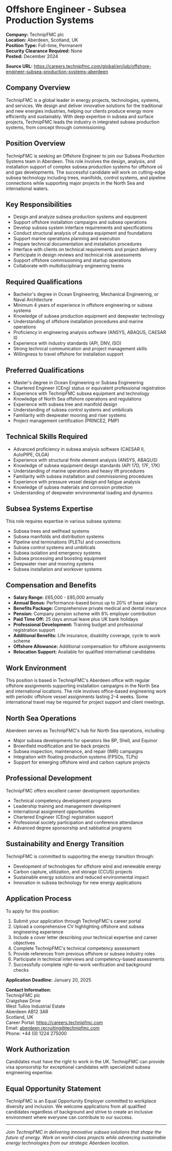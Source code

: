 # Offshore Engineer - Subsea Production Systems

**Company:** TechnipFMC plc  
**Location:** Aberdeen, Scotland, UK  
**Position Type:** Full-time, Permanent  
**Security Clearance Required:** None  
**Posted:** December 2024  

**Source URL:** https://careers.technipfmc.com/global/en/job/offshore-engineer-subsea-production-systems-aberdeen

## Company Overview

TechnipFMC is a global leader in energy projects, technologies, systems, and services. We design and deliver innovative solutions for the traditional and new energies industries, helping our clients produce energy more efficiently and sustainably. With deep expertise in subsea and surface projects, TechnipFMC leads the industry in integrated subsea production systems, from concept through commissioning.

## Position Overview

TechnipFMC is seeking an Offshore Engineer to join our Subsea Production Systems team in Aberdeen. This role involves the design, analysis, and installation support of complex subsea production systems for offshore oil and gas developments. The successful candidate will work on cutting-edge subsea technology including trees, manifolds, control systems, and pipeline connections while supporting major projects in the North Sea and international waters.

## Key Responsibilities

- Design and analyze subsea production systems and equipment
- Support offshore installation campaigns and subsea operations
- Develop subsea system interface requirements and specifications
- Conduct structural analysis of subsea equipment and foundations
- Support marine operations planning and execution
- Prepare technical documentation and installation procedures
- Interface with clients on technical requirements and project delivery
- Participate in design reviews and technical risk assessments
- Support offshore commissioning and startup operations
- Collaborate with multidisciplinary engineering teams

## Required Qualifications

- Bachelor's degree in Ocean Engineering, Mechanical Engineering, or Naval Architecture
- Minimum 4 years of experience in offshore engineering or subsea systems
- Knowledge of subsea production equipment and deepwater technology
- Understanding of offshore installation procedures and marine operations
- Proficiency in engineering analysis software (ANSYS, ABAQUS, CAESAR II)
- Experience with industry standards (API, DNV, ISO)
- Strong technical communication and project management skills
- Willingness to travel offshore for installation support

## Preferred Qualifications

- Master's degree in Ocean Engineering or Subsea Engineering
- Chartered Engineer (CEng) status or equivalent professional registration
- Experience with TechnipFMC subsea equipment and technology
- Knowledge of North Sea offshore operations and regulations
- Experience with subsea tree and manifold design
- Understanding of subsea control systems and umbilicals
- Familiarity with deepwater mooring and riser systems
- Project management certification (PRINCE2, PMP)

## Technical Skills Required

- Advanced proficiency in subsea analysis software (CAESAR II, AutoPIPE, OLGA)
- Experience with structural finite element analysis (ANSYS, ABAQUS)
- Knowledge of subsea equipment design standards (API 17D, 17F, 17K)
- Understanding of marine operations and heavy lift procedures
- Familiarity with subsea installation and commissioning procedures
- Experience with pressure vessel design and fatigue analysis
- Knowledge of subsea materials and corrosion protection
- Understanding of deepwater environmental loading and dynamics

## Subsea Systems Expertise

This role requires expertise in various subsea systems:
- Subsea trees and wellhead systems
- Subsea manifolds and distribution systems
- Pipeline end terminations (PLETs) and connections
- Subsea control systems and umbilicals
- Subsea isolation and emergency systems
- Subsea processing and boosting equipment
- Deepwater riser and mooring systems
- Subsea installation and workover systems

## Compensation and Benefits

- **Salary Range:** £65,000 - £85,000 annually
- **Annual Bonus:** Performance-based bonus up to 20% of base salary
- **Benefits Package:** Comprehensive private medical and dental insurance
- **Pension:** Company pension scheme with 8% employer contribution
- **Paid Time Off:** 25 days annual leave plus UK bank holidays
- **Professional Development:** Training budget and professional registration support
- **Additional Benefits:** Life insurance, disability coverage, cycle to work scheme
- **Offshore Allowance:** Additional compensation for offshore assignments
- **Relocation Support:** Available for qualified international candidates

## Work Environment

This position is based in TechnipFMC's Aberdeen office with regular offshore assignments supporting installation campaigns in the North Sea and international locations. The role involves office-based engineering work with periodic offshore vessel assignments lasting 2-4 weeks. Some international travel may be required for project support and client meetings.

## North Sea Operations

Aberdeen serves as TechnipFMC's hub for North Sea operations, including:
- Major subsea developments for operators like BP, Shell, and Equinor
- Brownfield modification and tie-back projects
- Subsea inspection, maintenance, and repair (IMR) campaigns
- Integration with floating production systems (FPSOs, TLPs)
- Support for emerging offshore wind and carbon capture projects

## Professional Development

TechnipFMC offers excellent career development opportunities:
- Technical competency development programs
- Leadership training and management development
- International assignment opportunities
- Chartered Engineer (CEng) registration support
- Professional society participation and conference attendance
- Advanced degree sponsorship and sabbatical programs

## Sustainability and Energy Transition

TechnipFMC is committed to supporting the energy transition through:
- Development of technologies for offshore wind and renewable energy
- Carbon capture, utilization, and storage (CCUS) projects
- Sustainable energy solutions and reduced environmental impact
- Innovation in subsea technology for new energy applications

## Application Process

To apply for this position:

1. Submit your application through TechnipFMC's career portal
2. Upload a comprehensive CV highlighting offshore and subsea engineering experience
3. Include a cover letter describing your technical expertise and career objectives
4. Complete TechnipFMC's technical competency assessment
5. Provide references from previous offshore or subsea industry roles
6. Participate in technical interviews and competency-based assessments
7. Successfully complete right-to-work verification and background checks

**Application Deadline:** January 20, 2025

**Contact Information:**  
TechnipFMC plc  
Craigshaw Drive  
West Tullos Industrial Estate  
Aberdeen AB12 3AR  
Scotland, UK  
Career Portal: https://careers.technipfmc.com  
Email: aberdeen.recruiting@technipfmc.com  
Phone: +44 (0) 1224 275000

## Work Authorization

Candidates must have the right to work in the UK. TechnipFMC can provide visa sponsorship for exceptional candidates with specialized subsea engineering expertise.

## Equal Opportunity Statement

TechnipFMC is an Equal Opportunity Employer committed to workplace diversity and inclusion. We welcome applications from all qualified candidates regardless of background and strive to create an inclusive environment where everyone can contribute to our success.

---

*Join TechnipFMC in delivering innovative subsea solutions that shape the future of energy. Work on world-class projects while advancing sustainable energy technologies from our strategic Aberdeen location.*